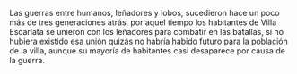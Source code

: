 Las guerras entre humanos, leñadores y lobos, sucedieron hace un poco más de tres generaciones atrás, por aquel tiempo los habitantes de Villa Escarlata se unieron con los leñadores para combatir en las batallas, si no hubiera existido esa unión quizás no habría habido futuro para la población de la villa, aunque su mayoría de habitantes casi desaparece por causa de la guerra.
